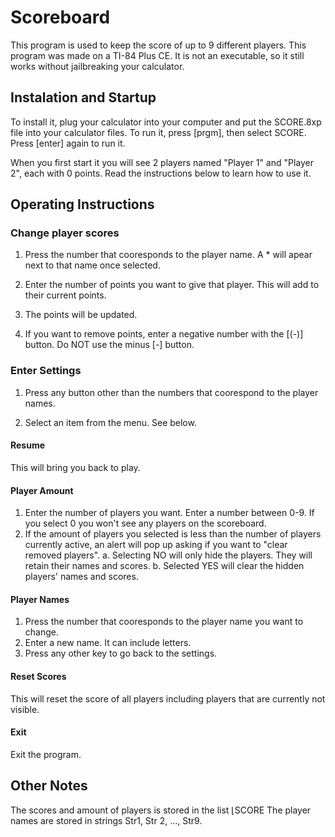 
# Scoreboard

This program is used to keep the score of up to 9 different players. This program was made on a TI-84 Plus CE. It is not an executable, so it still works without jailbreaking your calculator.

  

## Instalation and Startup

To install it, plug your calculator into your computer and put the SCORE.8xp file into your calculator files. To run it, press [prgm], then select SCORE. Press [enter] again to run it.

When you first start it you will see 2 players named "Player 1" and "Player 2", each with 0 points. Read the instructions below to learn how to use it.

  

## Operating Instructions

  

### Change player scores

1. Press the number that cooresponds to the player name. A * will apear next to that name once selected.

2. Enter the number of points you want to give that player. This will add to their current points.

3. The points will be updated.

4. If you want to remove points, enter a negative number with the [(-)] button. Do NOT use the minus [-] button.

### Enter Settings

1. Press any button other than the numbers that coorespond to the player names.

2. Select an item from the menu. See below.

#### Resume

This will bring you back to play.
#### Player Amount
1. Enter the number of players you want. Enter a number between 0-9. If you select 0 you won't see any players on the scoreboard.
2. If the amount of players you selected is less than the number of players currently active, an alert will pop up asking if you want to "clear removed players".
	a. Selecting NO will only hide the players. They will retain their names and scores.
	b. Selected YES will clear the hidden players' names and scores.
#### Player Names
1. Press the number that cooresponds to the player name you want to change.
2. Enter a new name. It can include letters.
3. Press any other key to go back to the settings.
#### Reset Scores
This will reset the score of all players including players that are currently not visible.
#### Exit
Exit the program.
## Other Notes
The scores and amount of players is stored in the list ⌊SCORE
The player names are stored in strings Str1, Str 2, ..., Str9.